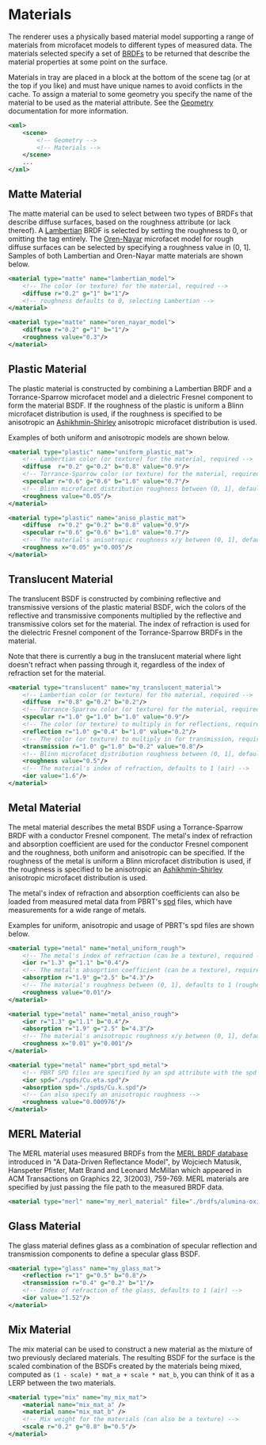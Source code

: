 Materials
===
The renderer uses a physically based material model supporting a range of materials from microfacet models to different types of measured data. The materials selected specify a set of [BRDFs](https://en.wikipedia.org/wiki/Bidirectional_reflectance_distribution_function) to be returned that describe the material properties at some point on the surface.

Materials in tray are placed in a block at the bottom of the scene tag (or at the top if you like) and must have unique names to avoid conflicts in the cache. To assign a material to some geometry you specify the name of the material to be used as the material attribute. See the [Geometry](Geometry.md) documentation for more information.
```XML
<xml>
	<scene>
		<!-- Geometry -->
		<!-- Materials -->
	</scene>
    ...	
</xml>
```

Matte Material
---
The matte material can be used to select between two types of BRDFs that describe diffuse surfaces, based on the roughness attribute (or lack thereof). A [Lambertian](https://en.wikipedia.org/wiki/Lambertian_reflectance) BRDF is selected by setting the roughness to 0, or omitting the tag entirely. The [Oren-Nayar](http://en.wikipedia.org/wiki/Oren%E2%80%93Nayar_reflectance_model) microfacet model for rough diffuse surfaces can be selected by specifying a roughness value in (0, 1]. Samples of both Lambertian and Oren-Nayar matte materials are shown below.

```XML
<material type="matte" name="lambertian_model">
	<!-- The color (or texture) for the material, required -->
    <diffuse r="0.2" g="1" b="1"/>
    <!-- roughness defaults to 0, selecting Lambertian -->
</material>
```
```XML
<material type="matte" name="oren_nayar_model">
	<diffuse r="0.2" g="1" b="1"/>
	<roughness value="0.3"/>
</material>
```

Plastic Material
---
The plastic material is constructed by combining a Lambertian BRDF and a Torrance-Sparrow microfacet model and a dielectric Fresnel component to form the material BSDF. If the roughness of the plastic is uniform a Blinn microfacet distribution is used, if the roughness is specified to be anisotropic an [Ashikhmin-Shirley](http://www.cs.utah.edu/~shirley/papers/jgtbrdf.pdf) anisotropic microfacet distribution is used.

Examples of both uniform and anisotropic models are shown below.
```XML
<material type="plastic" name="uniform_plastic_mat">
	<!-- Lambertian color (or texture) for the material, required -->
    <diffuse  r="0.2" g="0.2" b="0.8" value="0.9"/>
    <!-- Torrance-Sparrow color (or texture) for the material, required -->
    <specular r="0.6" g="0.6" b="1.0" value="0.7"/>
    <!-- Blinn microfacet distribution roughness between (0, 1], defaults to 1 (roughest) -->
    <roughness value="0.05"/>
</material>
```
```XML
<material type="plastic" name="aniso_plastic_mat">
    <diffuse  r="0.2" g="0.2" b="0.8" value="0.9"/>
    <specular r="0.6" g="0.6" b="1.0" value="0.7"/>
	<!-- The material's anisotropic roughness x/y between (0, 1], defaults to 1 (roughest) -->
    <roughness x="0.05" y="0.005"/>
</material>
```

Translucent Material
---
The translucent BSDF is constructed by combining reflective and transmissive versions of the plastic material BSDF, wich the colors of the reflective and transmissive components multiplied by the reflective and transmissive colors set for the material. The index of refraction is used for the dielectric Fresnel component of the Torrance-Sparrow BRDFs in the material.

Note that there is currently a bug in the translucent material where light doesn't refract when passing through it, regardless of the index of refraction set for the material.
```XML
<material type="translucent" name="my_translucent_material">
	<!-- Lambertian color (or texture) for the material, required -->
	<diffuse  r="0.8" g="0.2" b="0.2"/>
    <!-- Torrance-Sparrow color (or texture) for the material, required -->
	<specular r="1.0" g="1.0" b="1.0" value="0.9"/>
	<!-- The color (or texture) to multiply in for reflections, required -->
	<reflection r="1.0" g="0.4" b="1.0" value="0.2"/>
	<!-- The color (or texture) to multiply in for transmission, required -->
	<transmission r="1.0" g="1.0" b="0.2" value="0.8"/>
    <!-- Blinn microfacet distribution roughness between (0, 1], defaults to 1 (roughest) -->
	<roughness value="0.5"/>
	<!-- The material's index of refraction, defaults to 1 (air) -->
	<ior value="1.6"/>
</material>
```

Metal Material
---
The metal material describes the metal BSDF using a Torrance-Sparrow BRDF with a conductor Fresnel component. The metal's index of refraction and absorption coefficient are used for the conductor Fresnel component and the roughness, both uniform and anisotropic can be specified. If the roughness of the metal is uniform a Blinn microfacet distribution is used, if the roughness is specified to be anisotropic an [Ashikhmin-Shirley](http://www.cs.utah.edu/~shirley/papers/jgtbrdf.pdf) anisotropic microfacet distribution is used.

The metal's index of refraction and absorption coefficients can also be loaded from measured metal data from PBRT's [spd](https://github.com/mmp/pbrt-v2/tree/master/scenes/spds/metals) files, which have measurements for a wide range of metals.

Examples for uniform, anisotropic and usage of PBRT's spd files are shown below.
```XML
<material type="metal" name="metal_uniform_rough">
	<!-- The metal's index of refraction (can be a texture), required -->
	<ior r="1.3" g="1.1" b="0.4"/>
	<!-- The metal's absoprtion coefficient (can be a texture), required -->
	<absorption r="1.9" g="2.5" b="4.3"/>
	<!-- The material's roughness between (0, 1], defaults to 1 (roughest) -->
	<roughness value="0.01"/>
</material>
```
```XML
<material type="metal" name="metal_aniso_rough">
	<ior r="1.3" g="1.1" b="0.4"/>
	<absorption r="1.9" g="2.5" b="4.3"/>
	<!-- The material's anisotropic roughness x/y between (0, 1], defaults to 1 (roughest) -->
	<roughness x="0.01" y="0.001"/>
</material>
```
```XML
<material type="metal" name="pbrt_spd_metal">
	<!-- PBRT SPD files are specified by an spd attribute with the spd file path -->
	<ior spd="./spds/Cu.eta.spd"/>
	<absorption spd="./spds/Cu.k.spd"/>
    <!-- Can also specify an anisotropic roughness -->
	<roughness value="0.000976"/>
</material>
```

MERL Material
---
The MERL material uses measured BRDFs from the [MERL BRDF database](http://www.merl.com/brdf/) introduced in "A Data-Driven Reflectance Model", by Wojciech Matusik, Hanspeter Pfister, Matt Brand and Leonard McMillan which appeared in ACM Transactions on Graphics 22, 3(2003), 759-769. MERL materials are specified by just passing the file path to the measured BRDF data.
```XML
<material type="merl" name="my_merl_material" file="./brdfs/alumina-oxide.binary"/>
```

Glass Material
---
The glass material defines glass as a combination of specular reflection and transmission components to define a specular glass BSDF.
```XML
<material type="glass" name="my_glass_mat">
	<reflection r="1" g="0.5" b="0.8"/>
	<transmission r="0.4" g="0.2" b="1"/>
	<!-- Index of refraction of the glass, defaults to 1 (air) -->
	<ior value="1.52"/>
</material>
```

Mix Material
---
The mix material can be used to construct a new material as the mixture of two previously declared materials. The resulting BSDF for the surface is the scaled combination of the BSDFs created by the materials being mixed, computed as `(1 - scale) * mat_a + scale * mat_b`, you can think of it as a LERP between the two materials.
```XML
<material type="mix" name="my_mix_mat">
	<material name="mix_mat_a" />
	<material name="mix_mat_b" />
	<!-- Mix weight for the materials (can also be a texture) -->
	<scale r="0.2" g="0.8" b="0.5"/>
</material>
```


